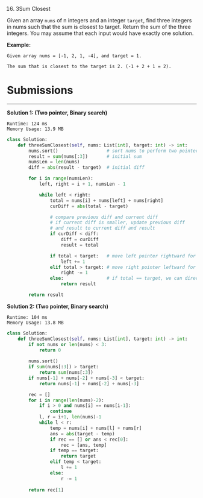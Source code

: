 16. 3Sum Closest

Given an array `nums` of n integers and an integer `target`, find three integers in nums such that the sum is closest to target. Return the sum of the three integers. You may assume that each input would have exactly one solution.

**Example:**
```
Given array nums = [-1, 2, 1, -4], and target = 1.

The sum that is closest to the target is 2. (-1 + 2 + 1 = 2).
```

# Submissions
---
**Solution 1: (Two pointer, Binary search)**
```
Runtime: 124 ms
Memory Usage: 13.9 MB
```
```python
class Solution:
    def threeSumClosest(self, nums: List[int], target: int) -> int:
        nums.sort()                  # sort nums to perform two pointers
        result = sum(nums[:3])       # initial sum
        numsLen = len(nums)
        diff = abs(result - target)  # initial diff

        for i in range(numsLen):
            left, right = i + 1, numsLen - 1

            while left < right:
                total = nums[i] + nums[left] + nums[right]
                curDiff = abs(total - target)

                # compare previous diff and current diff
                # if current diff is smaller, update previous diff
                # and result to current diff and result
                if curDiff < diff:
                    diff = curDiff
                    result = total

                if total < target:   # move left pointer rightward for larger val
                    left += 1
                elif total > target: # move right pointer leftward for smaller val
                    right -= 1
                else:                # if total == target, we can directly return
                    return result

        return result
```

**Solution 2: (Two pointer, Binary search)**
```
Runtime: 104 ms
Memory Usage: 13.8 MB
```
```python
class Solution:
    def threeSumClosest(self, nums: List[int], target: int) -> int:
        if not nums or len(nums) < 3:
            return 0
        
        nums.sort()
        if sum(nums[:3]) > target:
            return sum(nums[:3])
        if nums[-1] + nums[-2] + nums[-3] < target:
            return nums[-1] + nums[-2] + nums[-3] 

        rec = []
        for i in range(len(nums)-2):
            if i > 0 and nums[i] == nums[i-1]:
                continue
            l, r = i+1, len(nums)-1
            while l < r:
                temp = nums[i] + nums[l] + nums[r]
                ans = abs(target - temp)
                if rec == [] or ans < rec[0]:
                    rec = [ans, temp]
                if temp == target:
                    return target
                elif temp < target:
                    l += 1
                else:
                    r -= 1
        
        return rec[1]
```